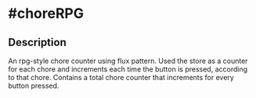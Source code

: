 <h1>#choreRPG</h1>

<h2>Description</h2>
An rpg-style chore counter using flux pattern. Used the store as a counter for each chore and increments each time the button is pressed, according to that chore. Contains a total chore counter that increments for every button pressed.